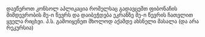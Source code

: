 ﻿დავწეროთ კონსოლ აპლიკაცია რომელსაც გადავცემთ ფიბონაჩის მიმდევრობის მე-n წევრს
და დაიბეჭდება ეკრანზე მე-n წევრის ჩათვლით ყველა რიცხვი.
პ.ს. გამოიყენეთ მხოლოდ აქამდე ახსნელი მასალა (და არა რეკურსია)
